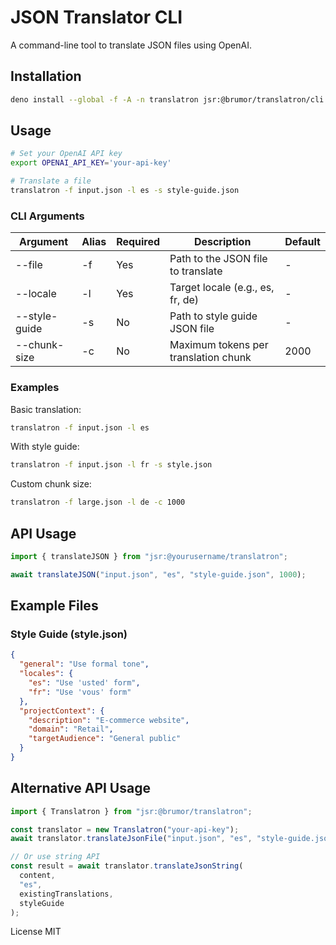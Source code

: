 # JSON Translator CLI

A command-line tool to translate JSON files using OpenAI.

## Installation

```bash
deno install --global -f -A -n translatron jsr:@brumor/translatron/cli
```

## Usage

```bash
# Set your OpenAI API key
export OPENAI_API_KEY='your-api-key'

# Translate a file
translatron -f input.json -l es -s style-guide.json
```

### CLI Arguments

| Argument | Alias | Required | Description | Default |
|----------|--------|----------|-------------|---------|
| --file | -f | Yes | Path to the JSON file to translate | - |
| --locale | -l | Yes | Target locale (e.g., es, fr, de) | - |
| --style-guide | -s | No | Path to style guide JSON file | - |
| --chunk-size | -c | No | Maximum tokens per translation chunk | 2000 |

### Examples

Basic translation:

```bash
translatron -f input.json -l es
```

With style guide:

```bash
translatron -f input.json -l fr -s style.json
```

Custom chunk size:

```bash
translatron -f large.json -l de -c 1000
```

## API Usage

```ts
import { translateJSON } from "jsr:@yourusername/translatron";

await translateJSON("input.json", "es", "style-guide.json", 1000);
```

## Example Files

### Style Guide (style.json)

```JSON
{
  "general": "Use formal tone",
  "locales": {
    "es": "Use 'usted' form",
    "fr": "Use 'vous' form"
  },
  "projectContext": {
    "description": "E-commerce website",
    "domain": "Retail",
    "targetAudience": "General public"
  }
}
```

## Alternative API Usage

```ts
import { Translatron } from "jsr:@brumor/translatron";

const translator = new Translatron("your-api-key");
await translator.translateJsonFile("input.json", "es", "style-guide.json");

// Or use string API
const result = await translator.translateJsonString(
  content,
  "es",
  existingTranslations,
  styleGuide
);
```

License
MIT

